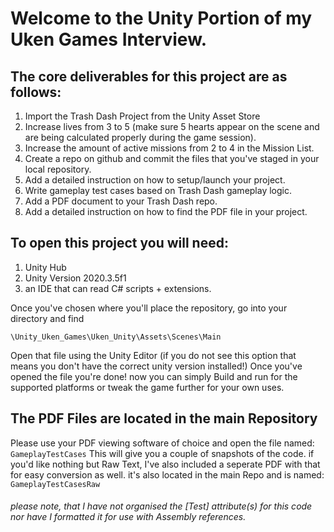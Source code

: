 # Welcome to the Unity Portion of my Uken Games Interview.

## The core deliverables for this project are as follows:
1.  Import the Trash Dash Project from the Unity Asset Store
2.  Increase lives from 3 to 5 (make sure 5 hearts appear on the scene and are being calculated properly during the game session).
3.  Increase the amount of active missions from 2 to 4 in the Mission List.
4.  Create a repo on github and commit the files that you've staged in your local repository.
5.  Add a detailed instruction on how to setup/launch your project.
6.  Write gameplay test cases based on Trash Dash gameplay logic.
7.  Add a PDF document to your Trash Dash repo.
8.  Add a detailed instruction on how to find the PDF file in your project.

## To open this project you will need:
1. Unity Hub
2. Unity Version 2020.3.5f1
3. an IDE that can read C# scripts + extensions.

Once you've chosen where you'll place the repository, go into your directory and find 

```\Unity_Uken_Games\Uken_Unity\Assets\Scenes\Main```

Open that file using the Unity Editor (if you do not see this option that means you don't have the correct unity version installed!)
Once you've opened the file you're done!
now you can simply Build and run for the supported platforms or tweak the game further for your own uses.

## The PDF Files are located in the main Repository
Please use your PDF viewing software of choice and open the file named:
```GameplayTestCases```
This will give you a couple of snapshots of the code.
if you'd like nothing but Raw Text, I've also included a seperate PDF with that for easy conversion as well. it's also located in the main Repo and is named:
 ```GameplayTestCasesRaw```
 
 ###### please note, that I have not organised the [Test] attribute(s) for this code nor have I formatted it for use with Assembly references.

